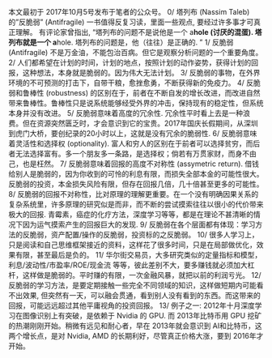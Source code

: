 本文最初于 2017年10月5号发布于笔者的公众号。
0/ 塔列布 (Nassim Taleb) 的”反脆弱” (Antifragile) 一书值得反复习读，里面一些观点, 要经过许多事才可真正理解。
有评论家曾指出, “塔列布的问题不是说他是一个 a**hole (讨厌的混蛋). 塔列布就是一个 a**hole. 塔列布的问题是，他（往往）是正确的. ”
1/ 反脆弱 (Antifragile) 不是万金油，不能包治百病。但它是观察分析问题的一个重要角度。
2/ 人们都希望在计划的时间，计划的地点，按照计划的动作姿势，获得计划的回报，这种想法，本身就是脆弱的。因为伟大无法计划。
3/ 反脆弱的事物，在外界环境的不可预测的打击下，自带干粮，愈挫愈勇，不断获得新的免疫力。
4/ 反脆弱和鲁棒性 (robustness) 的区别在于，前者在不断自发的增长改进，而改进自然带来鲁棒性。鲁棒性只是说系统能够经受外界的冲击，保持现有的稳定性，但系统本身并没有改进。
5/ 反脆弱意味着高度的冗余性. 冗余性平时看上去是一种浪费。但在资源突然匮乏时，才会意识到它的宝贵。2017年国庆长假期间，从深圳到虎门大桥，要创纪录的20小时以上，这就是没有冗余的脆弱性.
6/ 反脆弱意味着灵活性和选择权 (optionality). 富人和穷人的区别在于前者可以选择贫穷，而后者无法选择富有。多一个朋友多一条路，是选择权；倘若有万贯家财，而身不由己，也是枉然。
7/ 反脆弱意味着回报的高度不对称性 (assymetric return). 借钱给别人是脆弱的，因为你收到的可怜的利息有限，而损失全部本金的可能性很大。反脆弱的投资，本金损失风险有限，但存在回报几倍，几十倍甚至更多的可能性。
8/ 反脆弱的回报不对称性，比对原理的理解更重要。在一个没有明确因果关系的复杂系统里，许多原理的研究似是而非，而不断的尝试摸索往往以很小的代价带来极大的回报. 青霉素，癌症的化疗方法，深度学习等等，都是在理论不甚清晰的情况下因为运气摸索产生的回报巨大的发现.
9/ 反脆弱在各个层面都有体现：学习方法的反脆弱，资产配置/操作的反脆弱，投资标的之反脆弱。
10/ 很多人学习上，只是阅读和自己思维框架接近的资料，这样花了很多时间，只是在局部做优化，效果有限，甚至最后是负的。
11/ 华尔街交易员，大多研究类似的定量指标和模型，利息/波动性/市盈率/ROE/现金流 等等，彼此差别不大，要多赚钱就必须加大杠杆，这样做是脆弱的。平时赚的有限，一次金融风暴，就把以前的利润亏光。
12/ 反脆弱的学习方法，是要定期接触一些完全不同领域的知识，这样做短期内可能看不出效果, 但突然有一天，可以融会贯通，看到别人没有看到的东西。而这带来的回报，可能远远超过其他平庸视角的投资回报。
13/ 例子之一: 2012年十月深度学习在图像识别上有突破，是依赖于 Nvidia 的 GPU. 而 2013年比特币用 GPU 挖矿的热潮刚刚开始。稍微有远见和耐心者，早在 2013年就会意识到 AI和比特币，这两个增长点，是对 Nvidia, AMD 的长期利好，尽管真正价格大涨，要到 2016年才开始。
